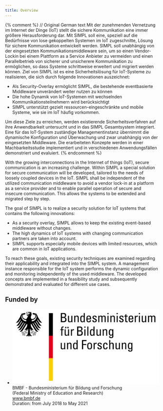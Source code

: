 ```yaml
---
title: Overview
---
```


{% comment %}
// Original German text
Mit der zunehmenden Vernetzung im Internet der Dinge (IoT) stellt die sichere Kommunikation eine immer
größere Herausforderung dar. Mit SIMPL soll eine, speziell auf die Bedürfnisse von lose gekoppelten
Systemen im IoT zugeschnitte, Lösung für sichere Kommunikation entwickelt werden.
SIMPL soll unabhängig von der eingesetzten Kommunikationsmiddleware sein, um so einen Vendor-Lockin
bei einem Plattform as a Service Anbieter zu vermeiden und einen Parallelbetrieb von sicherer und
unsicherere Kommunikation zu ermöglichen, so dass Systeme schrittweise erweitert und migriert werden
können.
Ziel von SIMPL ist es eine Sicherheitslösung für IoT-Systeme zu realisieren, die sich durch folgende
Innovationen auszeichnet:

* Als Security-Overlay ermöglicht SIMPL, die bestehende eventbasierte Middleware unverändert weiter
nutzen zu können
* Die hohe Dynamik von IoT-Systemen mit wechselnden Kommunikationsteilnehmern wird berücksichtigt
* SIMPL unterstützt gezielt ressourcen-eingeschränkte und mobile Systeme, wie sie im IoT häufig
vorkommen.

Um diese Ziele zu erreichen, werden existierende Sicherheitsverfahren auf ihre Anwendbarkeit untersucht
und in das SIMPL Gesamtsystem integriert. Eine für das IoT-System zuständige Managementinstanz
übernimmt die dynamische Konfiguration und Überwachung und zwar unabhängig von der eingesetzten
Middleware. Die erarbeiteten Konzepte werden in einer Machbarkeitsstudie implementiert und in
verschiedenen Anwendungsfällen demonstriert und evaluiert.
{% endcomment %}

With the growing interconnections in the Internet of things (IoT), secure communication is an increasing challenge.
Within SIMPL a special solution for secure communication will be developed, tailored to the needs of loosely coupled devices in the IoT.
SIMPL shall be independent of the utilized communication middleware to avoid a vendor lock-in at a platform as a service provider and to enable parallel operation of secure and insecure communication.
This allows the systems to be extended and migrated step by step.

The goal of SIMPL is to realize a security solution for IoT systems that contains the following innovations:

* As a security overlay, SIMPL allows to keep the existing event-based middleware without changes.
* The high dynamics of IoT systems with changing communication partners are taken into account.
* SIMPL supports especially mobile devices with limited resources, which are common in IoT applications.

To reach these goals, existing security techniques are examined regarding their applicability and integrated into the SIMPL system.
A management instance responsible for the IoT system performs the dynamic configuration and monitoring independently of the used middleware.
The developed concepts are implemented in a feasibility study and subsequently demonstrated and evaluated for different use cases.

## Funded by

<ul class="partners">
    <li>
        <a href="http://www.bmbf.de"><img src="/assets/images/logo-bmbf.svg" alt="Logo BMBF" /></a>
        BMBF - Bundesministerium für Bildung und Forschung<br>
        (Federal Ministry of Education and Research)<br>
        <a href="http://www.bmbf.de">www.bmbf.de</a><br>
        Duration: from July 2018 to May 2021
    </li>
</ul>

